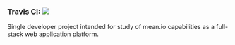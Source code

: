 <h3>Travis CI:  <img src="https://travis-ci.org/wafferdp/library.svg?branch=master"></svg></h3>

Single developer project intended for study of mean.io capabilities as a full-stack web application platform.

